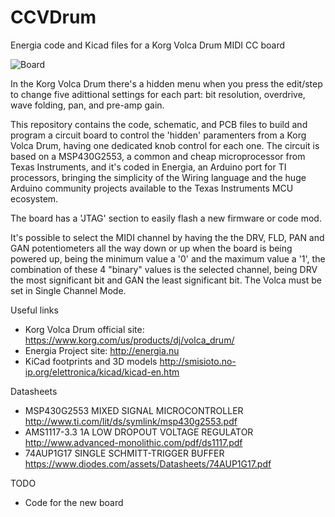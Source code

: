 # CCVDrum
Energia code and Kicad files for a Korg Volca Drum MIDI CC board

![Board](https://i.imgur.com/Zrqd26e.png)

In the Korg Volca Drum there's a hidden menu when you press the edit/step to 
change five adittional settings for each part: bit resolution, overdrive, wave 
folding, pan, and pre-amp gain.

This repository contains the code, schematic, and PCB files to build and 
program a circuit board to control the 'hidden' paramenters from a Korg Volca 
Drum, having one dedicated knob control for each one. The circuit is based on
a MSP430G2553, a common and cheap microprocessor from Texas Instruments, and
it's coded in Energia, an Arduino port for TI processors, bringing the 
simplicity of the Wiring language and the huge Arduino community projects 
available to the Texas Instruments MCU ecosystem.

The board has a 'JTAG' section to easily flash a new firmware or code mod.

It's possible to select the MIDI channel by having the the DRV, FLD, PAN and 
GAN potentiometers all the way down or up when the board is being powered up, 
being the minimum value a '0' and the maximum value a '1', the combination of 
these 4 "binary" values is the selected channel, being DRV the most 
significant bit and GAN the least significant bit. The Volca must be set in 
Single Channel Mode.

Useful links

 * Korg Volca Drum official site: https://www.korg.com/us/products/dj/volca_drum/
 * Energia Project site: http://energia.nu
 * KiCad footprints and 3D models http://smisioto.no-ip.org/elettronica/kicad/kicad-en.htm

Datasheets

 * MSP430G2553 MIXED SIGNAL MICROCONTROLLER http://www.ti.com/lit/ds/symlink/msp430g2553.pdf
 * AMS1117-3.3 1A LOW DROPOUT VOLTAGE REGULATOR http://www.advanced-monolithic.com/pdf/ds1117.pdf
 * 74AUP1G17 SINGLE SCHMITT-TRIGGER BUFFER https://www.diodes.com/assets/Datasheets/74AUP1G17.pdf

TODO

 * Code for the new board
